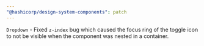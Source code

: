 ```yaml
---
"@hashicorp/design-system-components": patch
---
```


`Dropdown` - Fixed `z-index` bug which caused the focus ring of the toggle icon to not be visible when the component was nested in a container.
